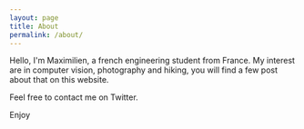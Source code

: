 ```yaml
---
layout: page
title: About
permalink: /about/
---
```


Hello,
I'm Maximilien, a french engineering student from France. My interest are in computer vision, photography and hiking, you will find a few post about that on this website. 

Feel free to contact me on Twitter.

Enjoy
